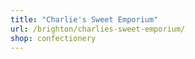 ```yaml
---
title: "Charlie's Sweet Emporium"
url: /brighton/charlies-sweet-emporium/
shop: confectionery
---
```

